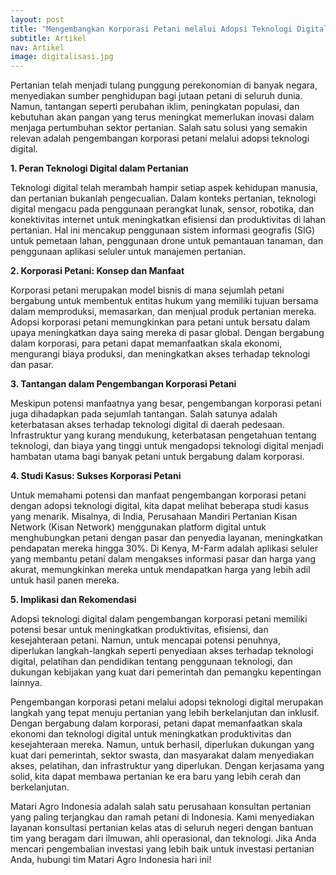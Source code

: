 ```yaml
---
layout: post
title: "Mengembangkan Korporasi Petani melalui Adopsi Teknologi Digital: Membawa Pertanian ke Era Baru"
subtitle: Artikel
nav: Artikel
image: digitalisasi.jpg
---
```


Pertanian telah menjadi tulang punggung perekonomian di banyak negara, menyediakan sumber penghidupan bagi jutaan petani di seluruh dunia. Namun, tantangan seperti perubahan iklim, peningkatan populasi, dan kebutuhan akan pangan yang terus meningkat memerlukan inovasi dalam menjaga pertumbuhan sektor pertanian. Salah satu solusi yang semakin relevan adalah pengembangan korporasi petani melalui adopsi teknologi digital.

**1. Peran Teknologi Digital dalam Pertanian**

Teknologi digital telah merambah hampir setiap aspek kehidupan manusia, dan pertanian bukanlah pengecualian. Dalam konteks pertanian, teknologi digital mengacu pada penggunaan perangkat lunak, sensor, robotika, dan konektivitas internet untuk meningkatkan efisiensi dan produktivitas di lahan pertanian. Hal ini mencakup penggunaan sistem informasi geografis (SIG) untuk pemetaan lahan, penggunaan drone untuk pemantauan tanaman, dan penggunaan aplikasi seluler untuk manajemen pertanian.

**2. Korporasi Petani: Konsep dan Manfaat**

Korporasi petani merupakan model bisnis di mana sejumlah petani bergabung untuk membentuk entitas hukum yang memiliki tujuan bersama dalam memproduksi, memasarkan, dan menjual produk pertanian mereka. Adopsi korporasi petani memungkinkan para petani untuk bersatu dalam upaya meningkatkan daya saing mereka di pasar global. Dengan bergabung dalam korporasi, para petani dapat memanfaatkan skala ekonomi, mengurangi biaya produksi, dan meningkatkan akses terhadap teknologi dan pasar.

**3. Tantangan dalam Pengembangan Korporasi Petani**

Meskipun potensi manfaatnya yang besar, pengembangan korporasi petani juga dihadapkan pada sejumlah tantangan. Salah satunya adalah keterbatasan akses terhadap teknologi digital di daerah pedesaan. Infrastruktur yang kurang mendukung, keterbatasan pengetahuan tentang teknologi, dan biaya yang tinggi untuk mengadopsi teknologi digital menjadi hambatan utama bagi banyak petani untuk bergabung dalam korporasi.

**4. Studi Kasus: Sukses Korporasi Petani**

Untuk memahami potensi dan manfaat pengembangan korporasi petani dengan adopsi teknologi digital, kita dapat melihat beberapa studi kasus yang menarik. Misalnya, di India, Perusahaan Mandiri Pertanian Kisan Network (Kisan Network) menggunakan platform digital untuk menghubungkan petani dengan pasar dan penyedia layanan, meningkatkan pendapatan mereka hingga 30%. Di Kenya, M-Farm adalah aplikasi seluler yang membantu petani dalam mengakses informasi pasar dan harga yang akurat, memungkinkan mereka untuk mendapatkan harga yang lebih adil untuk hasil panen mereka.

**5. Implikasi dan Rekomendasi**

Adopsi teknologi digital dalam pengembangan korporasi petani memiliki potensi besar untuk meningkatkan produktivitas, efisiensi, dan kesejahteraan petani. Namun, untuk mencapai potensi penuhnya, diperlukan langkah-langkah seperti penyediaan akses terhadap teknologi digital, pelatihan dan pendidikan tentang penggunaan teknologi, dan dukungan kebijakan yang kuat dari pemerintah dan pemangku kepentingan lainnya.

Pengembangan korporasi petani melalui adopsi teknologi digital merupakan langkah yang tepat menuju pertanian yang lebih berkelanjutan dan inklusif. Dengan bergabung dalam korporasi, petani dapat memanfaatkan skala ekonomi dan teknologi digital untuk meningkatkan produktivitas dan kesejahteraan mereka. Namun, untuk berhasil, diperlukan dukungan yang kuat dari pemerintah, sektor swasta, dan masyarakat dalam menyediakan akses, pelatihan, dan infrastruktur yang diperlukan. Dengan kerjasama yang solid, kita dapat membawa pertanian ke era baru yang lebih cerah dan berkelanjutan.

Matari Agro Indonesia adalah salah satu perusahaan konsultan pertanian yang paling terjangkau dan ramah petani di Indonesia. Kami menyediakan layanan konsultasi pertanian kelas atas di seluruh negeri dengan bantuan tim yang beragam dari ilmuwan, ahli operasional, dan teknologi. Jika Anda mencari pengembalian investasi yang lebih baik untuk investasi pertanian Anda, hubungi tim Matari Agro Indonesia hari ini!
